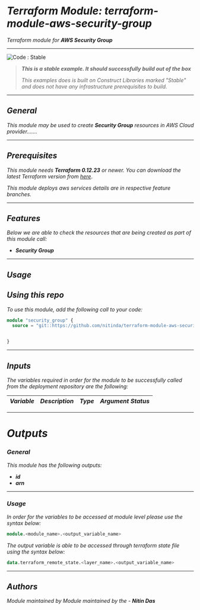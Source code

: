 # _Terraform Module: terraform-module-aws-security-group_
_Terraform module for_ **_AWS Security Group_**


<!--BEGIN STABILITY BANNER-->
---

![_Code : Stable_](https://img.shields.io/badge/Code-Stable-brightgreen?style=for-the-badge&logo=github)

> **_This is a stable example. It should successfully build out of the box_**
>
> _This examples does is built on Construct Libraries marked "Stable" and does not have any infrastructure prerequisites to build._

---
<!--END STABILITY BANNER-->


## _General_

_This module may be used to create_ **_Security Group_** _resources in AWS Cloud provider......._

---


## _Prerequisites_

_This module needs **_Terraform 0.12.23_** or newer._
_You can download the latest Terraform version from_ [_here_](https://www.terraform.io/downloads.html).

_This module deploys aws services details are in respective feature branches._

---

## _Features_

_Below we are able to check the resources that are being created as part of this module call:_

- **_Security Group_**


---

## _Usage_

## _Using this repo_

_To use this module, add the following call to your code:_

```tf
module "security_group" {
  source = "git::https://github.com/nitinda/terraform-module-aws-security-group.git?ref=master"


}
```
---

## _Inputs_

_The variables required in order for the module to be successfully called from the deployment repository are the following:_

|**_Variable_** | **_Description_** | **_Type_** | **_Argument Status_** |
|:----|:----|-----:|:---:|



---


# _Outputs_

### _General_

_This module has the following outputs:_

- **_id_**
- **_arn_**

---

### _Usage_

_In order for the variables to be accessed at module level please use the syntax below:_

```tf
module.<module_name>.<output_variable_name>
```


_The output variable is able to be accessed through terraform state file using the syntax below:_

```tf
data.terraform_remote_state.<layer_name>.<output_variable_name>
```

---



## _Authors_

_Module maintained by Module maintained by the -_ **_Nitin Das_**